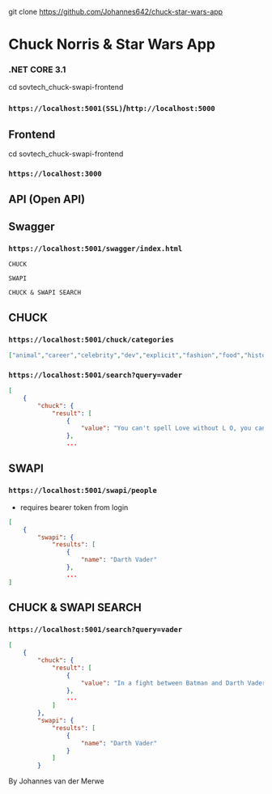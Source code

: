 git clone https://github.com/Johannes642/chuck-star-wars-app
# Chuck Norris & Star Wars App
### .NET CORE 3.1
cd sovtech_chuck-swapi-frontend
### `https://localhost:5001(SSL)`/`http://localhost:5000`
## Frontend
cd sovtech_chuck-swapi-frontend

### `https://localhost:3000`

## API (Open API)

## Swagger
### `https://localhost:5001/swagger/index.html`
```
CHUCK
```
```
SWAPI
```
```
CHUCK & SWAPI SEARCH
```
## CHUCK
### `https://localhost:5001/chuck/categories`
```json
["animal","career","celebrity","dev","explicit","fashion","food","history","money","movie","music","political","religion","science","sport","travel"]
```

### `https://localhost:5001/search?query=vader`
```json
[
    {
        "chuck": {
            "result": [
                {
                    "value": "You can't spell Love without L O, you can't spell is without I S, you can't spell SILO without LOIS. Chuck Norris"
                },
                ...
```
## SWAPI
### `https://localhost:5001/swapi/people`
 - requires bearer token from login
```json 
[
    {
        "swapi": {
            "results": [
                {
                    "name": "Darth Vader"
                },
                ...
]
```
## CHUCK & SWAPI SEARCH

### `https://localhost:5001/search?query=vader`

```json
[
    {
        "chuck": {
            "result": [
                {
                    "value": "In a fight between Batman and Darth Vader, the winner would be Chuck Norris."
                },
                ...
            ]
        },
        "swapi": {
            "results": [
                {
                    "name": "Darth Vader"
                }
            ]
        }
```

By Johannes van der Merwe
